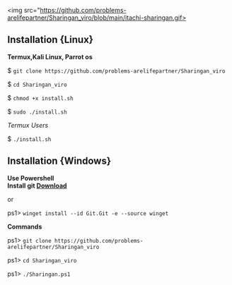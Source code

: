 <img src="https://github.com/problems-arelifepartner/Sharingan_viro/blob/main/itachi-sharingan.gif>



## Installation {Linux}
<b>Termux,Kali Linux, Parrot os</b>

$ `git clone https://github.com/problems-arelifepartner/Sharingan_viro`

$ `cd Sharingan_viro`

$ `chmod +x install.sh`

$ `sudo ./install.sh`

<i>Termux Users</i>

$ `./install.sh`


## Installation {Windows}

<b>Use Powershell</b> <br>
<b>Install git <a href="https://github.com/git-for-windows/git/releases/download/v2.40.1.windows.1/Git-2.40.1-64-bit.exe">Download</a></b>

or

ps1> `winget install --id Git.Git -e --source winget` 

<b>Commands</b>

ps1> `git clone https://github.com/problems-arelifepartner/Sharingan_viro` 

ps1> `cd Sharingan_viro` 

ps1> `./Sharingan.ps1`


